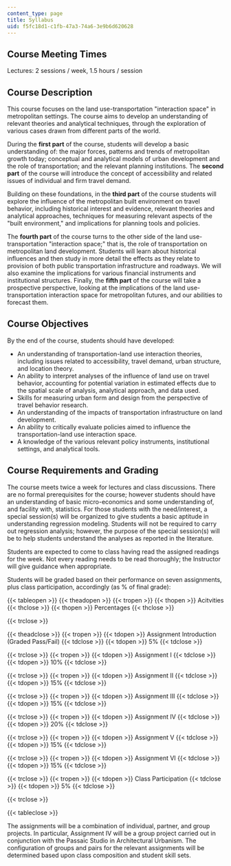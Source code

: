 ```yaml
---
content_type: page
title: Syllabus
uid: f5fc18d1-c1fb-47a3-74a6-3e9b6d620628
---
```


Course Meeting Times
--------------------

Lectures: 2 sessions / week, 1.5 hours / session

Course Description
------------------

This course focuses on the land use-transportation "interaction space" in metropolitan settings. The course aims to develop an understanding of relevant theories and analytical techniques, through the exploration of various cases drawn from different parts of the world.

During the **first part** of the course, students will develop a basic understanding of: the major forces, patterns and trends of metropolitan growth today; conceptual and analytical models of urban development and the role of transportation; and the relevant planning institutions. The **second part** of the course will introduce the concept of accessibility and related issues of individual and firm travel demand.

Building on these foundations, in the **third part** of the course students will explore the influence of the metropolitan built environment on travel behavior, including historical interest and evidence, relevant theories and analytical approaches, techniques for measuring relevant aspects of the "built environment," and implications for planning tools and policies.

The **fourth part** of the course turns to the other side of the land use-transportation "interaction space;" that is, the role of transportation on metropolitan land development. Students will learn about historical influences and then study in more detail the effects as they relate to provision of both public transportation infrastructure and roadways. We will also examine the implications for various financial instruments and institutional structures. Finally, the **fifth part** of the course will take a prospective perspective, looking at the implications of the land use-transportation interaction space for metropolitan futures, and our abilities to forecast them.

Course Objectives
-----------------

By the end of the course, students should have developed:

*   An understanding of transportation-land use interaction theories, including issues related to accessibility, travel demand, urban structure, and location theory.
*   An ability to interpret analyses of the influence of land use on travel behavior, accounting for potential variation in estimated effects due to the spatial scale of analysis, analytical approach, and data used.
*   Skills for measuring urban form and design from the perspective of travel behavior research.
*   An understanding of the impacts of transportation infrastructure on land development.
*   An ability to critically evaluate policies aimed to influence the transportation-land use interaction space.
*   A knowledge of the various relevant policy instruments, institutional settings, and analytical tools.

Course Requirements and Grading
-------------------------------

The course meets twice a week for lectures and class discussions. There are no formal prerequisites for the course; however students should have an understanding of basic micro-economics and some understanding of, and facility with, statistics. For those students with the need/interest, a special session(s) will be organized to give students a basic aptitude in understanding regression modeling. Students will not be required to carry out regression analysis; however, the purpose of the special session(s) will be to help students understand the analyses as reported in the literature.

Students are expected to come to class having read the assigned readings for the week. Not every reading needs to be read thoroughly; the Instructor will give guidance when appropriate.

Students will be graded based on their performance on seven assignments, plus class participation, accordingly (as % of final grade):

{{< tableopen >}}
{{< theadopen >}}
{{< tropen >}}
{{< thopen >}}
Acitvities
{{< thclose >}}
{{< thopen >}}
Percentages
{{< thclose >}}

{{< trclose >}}

{{< theadclose >}}
{{< tropen >}}
{{< tdopen >}}
Assignment Introduction (Graded Pass/Fail)
{{< tdclose >}}
{{< tdopen >}}
5%
{{< tdclose >}}

{{< trclose >}}
{{< tropen >}}
{{< tdopen >}}
Assignment I
{{< tdclose >}}
{{< tdopen >}}
10%
{{< tdclose >}}

{{< trclose >}}
{{< tropen >}}
{{< tdopen >}}
Assignment II
{{< tdclose >}}
{{< tdopen >}}
15%
{{< tdclose >}}

{{< trclose >}}
{{< tropen >}}
{{< tdopen >}}
Assignment III
{{< tdclose >}}
{{< tdopen >}}
15%
{{< tdclose >}}

{{< trclose >}}
{{< tropen >}}
{{< tdopen >}}
Assignment IV
{{< tdclose >}}
{{< tdopen >}}
20%
{{< tdclose >}}

{{< trclose >}}
{{< tropen >}}
{{< tdopen >}}
Assignment V
{{< tdclose >}}
{{< tdopen >}}
15%
{{< tdclose >}}

{{< trclose >}}
{{< tropen >}}
{{< tdopen >}}
Assignment VI
{{< tdclose >}}
{{< tdopen >}}
15%
{{< tdclose >}}

{{< trclose >}}
{{< tropen >}}
{{< tdopen >}}
Class Participation
{{< tdclose >}}
{{< tdopen >}}
5%
{{< tdclose >}}

{{< trclose >}}

{{< tableclose >}}

The assignments will be a combination of individual, partner, and group projects. In particular, Assignment IV will be a group project carried out in conjunction with the Passaic Studio in Architectural Urbanism. The configuration of groups and pairs for the relevant assignments will be determined based upon class composition and student skill sets.